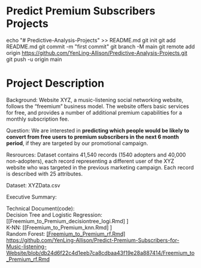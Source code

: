 # Predict Premium Subscribers Projects
echo "# Predictive-Analysis-Projects" >> README.md
git init
git add README.md
git commit -m "first commit"
git branch -M main
git remote add origin https://github.com/YenLing-Allison/Predictive-Analysis-Projects.git
git push -u origin main

# Project Description
Background:
Website XYZ, a music-listening social networking website, follows
the “freemium” business model. The website offers basic services for free, and provides a
number of additional premium capabilities for a monthly subscription fee.

Question:
We are interested in **predicting which people would be likely to convert from free users to premium subscribers
in the next 6 month period**, if they are targeted by our promotional campaign. 

Resrources:
Dataset contains 41,540 records (1540 adopters and 40,000 non-adopters), each record representing
a different user of the XYZ website who was targeted in the previous marketing campaign.
Each record is described with 25 attributes.

Dataset: XYZData.csv

Executive Summary: 

Technical Document(code):  
Decision Tree and Logistic Regression: [[Freemium_to_Premium_decisiontree_logi.Rmd] ]     
K-NN: [[Freemium_to_Premium_knn.Rmd] ]  
Random Forest: [[Freemium_to_Premium_rf.Rmd] ](https://github.com/YenLing-Allison/Predict-Premium-Subscribers-for-Music-listening-Website/blob/db24d6f22c4d1eeb7ca8cdbaa43f19e28a887414/Freemium_to_Premium_rf.Rmd)https://github.com/YenLing-Allison/Predict-Premium-Subscribers-for-Music-listening-Website/blob/db24d6f22c4d1eeb7ca8cdbaa43f19e28a887414/Freemium_to_Premium_rf.Rmd   
